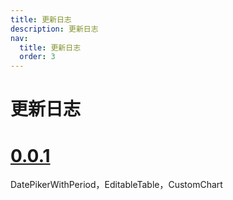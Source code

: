 ```yaml
---
title: 更新日志
description: 更新日志
nav:
  title: 更新日志
  order: 3
---
```


# 更新日志

# [0.0.1](2023-02-14)

DatePikerWithPeriod，EditableTable，CustomChart

